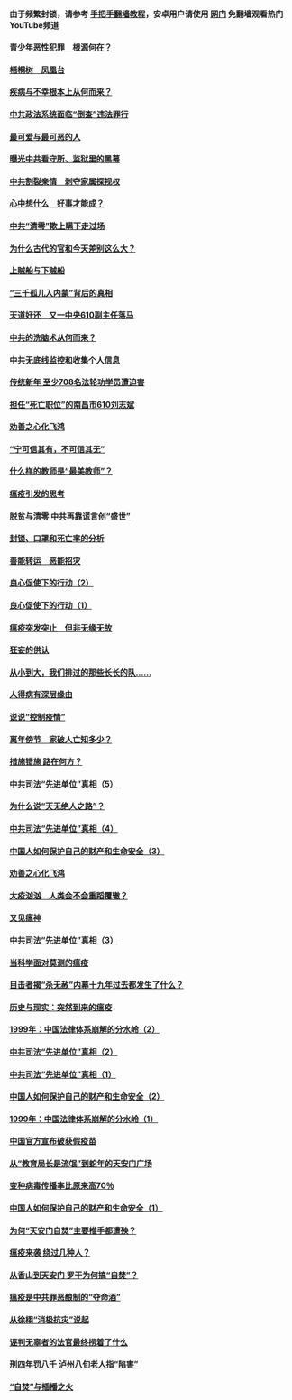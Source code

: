 #### 由于频繁封锁，请参考 [手把手翻墙教程](https://github.com/gfw-breaker/guides/wiki/)，安卓用户请使用 [网门](https://github.com/gfw-breaker/nogfw/blob/master/dl.md?t=03261901) 免翻墙观看热门YouTube频道 

#### [青少年恶性犯罪　根源何在？](../pages/19/422449.md?t=03261901) 

#### [梧桐树　凤凰台](../pages/19/422442.md?t=03261901) 

#### [疾病与不幸根本上从何而来？](../pages/19/422438.md?t=03261901) 

#### [中共政法系统面临“倒查”违法罪行](../pages/19/422497.md?t=03261901) 

#### [最可爱与最可恶的人](../pages/19/422448.md?t=03261901) 

#### [曝光中共看守所、监狱里的黑幕](../pages/19/422390.md?t=03261901) 

#### [中共割裂亲情　剥夺家属探视权](../pages/19/422364.md?t=03261901) 

#### [心中想什么　好事才能成？](../pages/19/422318.md?t=03261901) 

#### [中共“清零”欺上瞒下走过场](../pages/19/422306.md?t=03261901) 

#### [为什么古代的官和今天差别这么大？](../pages/19/422228.md?t=03261901) 

#### [上贼船与下贼船](../pages/19/422276.md?t=03261901) 

#### [“三千孤儿入内蒙”背后的真相](../pages/19/422229.md?t=03261901) 

#### [天道好还　又一中央610副主任落马](../pages/19/422155.md?t=03261901) 

#### [中共的洗脑术从何而来？](../pages/19/422154.md?t=03261901) 

#### [中共无底线监控和收集个人信息](../pages/19/422039.md?t=03261901) 

#### [传统新年 至少708名法轮功学员遭迫害](../pages/19/421946.md?t=03261901) 

#### [担任“死亡职位”的南昌市610刘志斌](../pages/19/421957.md?t=03261901) 

#### [劝善之心化飞鸿](../pages/19/421164.md?t=03261901) 

#### [“宁可信其有，不可信其无”](../pages/19/421691.md?t=03261901) 

#### [什么样的教师是“最美教师”？](../pages/19/421755.md?t=03261901) 

#### [瘟疫引发的思考](../pages/19/421594.md?t=03261901) 

#### [脱贫与清零 中共再靠谎言创“盛世”](../pages/19/421590.md?t=03261901) 

#### [封锁、口罩和死亡率的分析](../pages/19/421495.md?t=03261901) 

#### [善能转运　恶能招灾](../pages/19/421334.md?t=03261901) 

#### [良心促使下的行动（2）](../pages/19/421361.md?t=03261901) 

#### [良心促使下的行动（1）](../pages/19/421302.md?t=03261901) 

#### [瘟疫突发突止　但非无缘无故](../pages/19/421281.md?t=03261901) 

#### [狂妄的供认](../pages/19/421199.md?t=03261901) 

#### [从小到大，我们排过的那些长长的队……](../pages/19/421243.md?t=03261901) 

#### [人得病有深层缘由](../pages/19/420864.md?t=03261901) 

#### [说说“控制疫情”](../pages/19/420831.md?t=03261901) 

#### [离年傍节　家破人亡知多少？](../pages/19/420563.md?t=03261901) 

#### [措施错施  路在何方？](../pages/19/420076.md?t=03261901) 

#### [中共司法“先进单位”真相（5）](../pages/19/419453.md?t=03261901) 

#### [为什么说“天无绝人之路”？](../pages/19/419618.md?t=03261901) 

#### [中共司法“先进单位”真相（4）](../pages/19/419452.md?t=03261901) 

#### [中国人如何保护自己的财产和生命安全（3）](../pages/19/419405.md?t=03261901) 

#### [劝善之心化飞鸿](../pages/19/418758.md?t=03261901) 

#### [大疫汹汹　人类会不会重蹈覆辙？](../pages/19/419691.md?t=03261901) 

#### [又见瘟神](../pages/19/419225.md?t=03261901) 

#### [中共司法“先进单位”真相（3）](../pages/19/419451.md?t=03261901) 

#### [当科学面对莫测的瘟疫](../pages/19/419625.md?t=03261901) 

#### [目击者揭“杀无赦”内幕十九年过去都发生了什么？](../pages/19/419617.md?t=03261901) 

#### [历史与现实：突然到来的瘟疫](../pages/19/419619.md?t=03261901) 

#### [1999年：中国法律体系崩解的分水岭（2）](../pages/19/419455.md?t=03261901) 

#### [中共司法“先进单位”真相（2）](../pages/19/419450.md?t=03261901) 

#### [中共司法“先进单位”真相（1）](../pages/19/419449.md?t=03261901) 

#### [中国人如何保护自己的财产和生命安全（2）](../pages/19/419404.md?t=03261901) 

#### [1999年：中国法律体系崩解的分水岭（1）](../pages/19/419454.md?t=03261901) 

#### [中国官方宣布破获假疫苗](../pages/19/419504.md?t=03261901) 

#### [从“教育局长是流氓”到蛇年的天安门广场](../pages/19/419470.md?t=03261901) 

#### [变种病毒传播率比原来高70％](../pages/19/419456.md?t=03261901) 

#### [中国人如何保护自己的财产和生命安全（1）](../pages/19/419403.md?t=03261901) 

#### [为何“天安门自焚”主要推手都遭殃？](../pages/19/419348.md?t=03261901) 

#### [瘟疫来袭 绕过几种人？](../pages/19/419349.md?t=03261901) 

#### [从香山到天安门 罗干为何搞“自焚”？](../pages/19/419270.md?t=03261901) 

#### [瘟疫是中共罪恶酿制的“夺命酒”](../pages/19/419223.md?t=03261901) 

#### [从徐栩“消极抗灾”说起](../pages/19/419224.md?t=03261901) 

#### [诬判无辜者的法官最终捞着了什么](../pages/19/419268.md?t=03261901) 

#### [刑四年罚八千 泸州八旬老人指“陷害”](../pages/19/419232.md?t=03261901) 

#### [“自焚”与插播之火](../pages/19/419226.md?t=03261901) 

